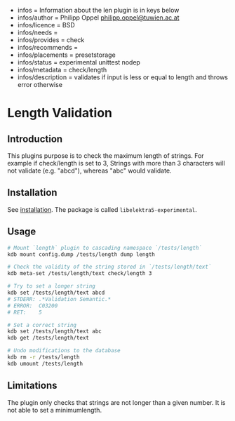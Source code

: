 - infos = Information about the len plugin is in keys below
- infos/author = Philipp Oppel <philipp.oppel@tuwien.ac.at>
- infos/licence = BSD
- infos/needs =
- infos/provides = check
- infos/recommends =
- infos/placements = presetstorage
- infos/status = experimental unittest nodep
- infos/metadata = check/length
- infos/description = validates if input is less or equal to length and throws error otherwise

# Length Validation

## Introduction

This plugins purpose is to check the maximum length of strings. For example if check/length is set to 3, Strings with more than 3 characters will not validate (e.g. "abcd"), whereas "abc" would validate.

## Installation

See [installation](/doc/INSTALL.md).
The package is called `libelektra5-experimental`.

## Usage

```sh
# Mount `length` plugin to cascading namespace `/tests/length`
kdb mount config.dump /tests/length dump length

# Check the validity of the string stored in `/tests/length/text`
kdb meta-set /tests/length/text check/length 3

# Try to set a longer string
kdb set /tests/length/text abcd
# STDERR: .*Validation Semantic.*
# ERROR:  C03200
# RET:    5

# Set a correct string
kdb set /tests/length/text abc
kdb get /tests/length/text

# Undo modifications to the database
kdb rm -r /tests/length
kdb umount /tests/length
```

## Limitations

The plugin only checks that strings are not longer than a given number. It is not able to set a minimumlength.

